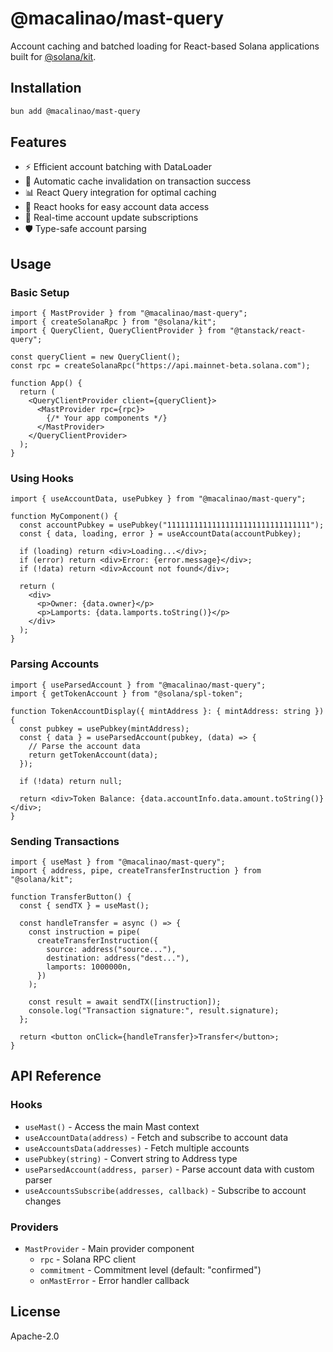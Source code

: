 # @macalinao/mast-query

Account caching and batched loading for React-based Solana applications built for [@solana/kit](https://github.com/solana-developers/solana-web3.js-v2).

## Installation

```bash
bun add @macalinao/mast-query
```

## Features

- ⚡ Efficient account batching with DataLoader
- 🔄 Automatic cache invalidation on transaction success
- 📊 React Query integration for optimal caching
- 🎣 React hooks for easy account data access
- 🔔 Real-time account update subscriptions
- 🛡️ Type-safe account parsing

## Usage

### Basic Setup

```tsx
import { MastProvider } from "@macalinao/mast-query";
import { createSolanaRpc } from "@solana/kit";
import { QueryClient, QueryClientProvider } from "@tanstack/react-query";

const queryClient = new QueryClient();
const rpc = createSolanaRpc("https://api.mainnet-beta.solana.com");

function App() {
  return (
    <QueryClientProvider client={queryClient}>
      <MastProvider rpc={rpc}>
        {/* Your app components */}
      </MastProvider>
    </QueryClientProvider>
  );
}
```

### Using Hooks

```tsx
import { useAccountData, usePubkey } from "@macalinao/mast-query";

function MyComponent() {
  const accountPubkey = usePubkey("11111111111111111111111111111111");
  const { data, loading, error } = useAccountData(accountPubkey);

  if (loading) return <div>Loading...</div>;
  if (error) return <div>Error: {error.message}</div>;
  if (!data) return <div>Account not found</div>;

  return (
    <div>
      <p>Owner: {data.owner}</p>
      <p>Lamports: {data.lamports.toString()}</p>
    </div>
  );
}
```

### Parsing Accounts

```tsx
import { useParsedAccount } from "@macalinao/mast-query";
import { getTokenAccount } from "@solana/spl-token";

function TokenAccountDisplay({ mintAddress }: { mintAddress: string }) {
  const pubkey = usePubkey(mintAddress);
  const { data } = useParsedAccount(pubkey, (data) => {
    // Parse the account data
    return getTokenAccount(data);
  });

  if (!data) return null;

  return <div>Token Balance: {data.accountInfo.data.amount.toString()}</div>;
}
```

### Sending Transactions

```tsx
import { useMast } from "@macalinao/mast-query";
import { address, pipe, createTransferInstruction } from "@solana/kit";

function TransferButton() {
  const { sendTX } = useMast();

  const handleTransfer = async () => {
    const instruction = pipe(
      createTransferInstruction({
        source: address("source..."),
        destination: address("dest..."),
        lamports: 1000000n,
      })
    );

    const result = await sendTX([instruction]);
    console.log("Transaction signature:", result.signature);
  };

  return <button onClick={handleTransfer}>Transfer</button>;
}
```

## API Reference

### Hooks

- `useMast()` - Access the main Mast context
- `useAccountData(address)` - Fetch and subscribe to account data
- `useAccountsData(addresses)` - Fetch multiple accounts
- `usePubkey(string)` - Convert string to Address type
- `useParsedAccount(address, parser)` - Parse account data with custom parser
- `useAccountsSubscribe(addresses, callback)` - Subscribe to account changes

### Providers

- `MastProvider` - Main provider component
  - `rpc` - Solana RPC client
  - `commitment` - Commitment level (default: "confirmed")
  - `onMastError` - Error handler callback

## License

Apache-2.0